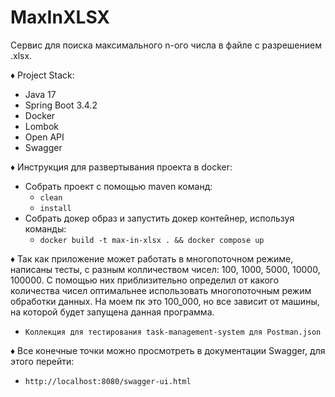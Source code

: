 # MaxInXLSX
Сервис для поиска максимального n-ого числа в файле с разрешением .xlsx.

♦ Project Stack:
* Java 17
* Spring Boot 3.4.2
* Docker
* Lombok
* Open API
* Swagger

♦ Инструкция для развертывания проекта в docker:
* Собрать проект с помощью maven команд:
    * `clean`
    * `install`
* Собрать докер образ и запустить докер контейнер, используя команды:
    * `docker build -t max-in-xlsx . && docker compose up`

♦ Так как приложение может работать в многопоточном режиме, написаны тесты, с разным колличеством чисел:
100, 1000, 5000, 10000, 100000. С помощью них приблизительно определил от какого количества чисел оптимальнее использовать
многопоточным режим обработки данных. На моем пк это 100_000, но все зависит от машины, на которой будет запущена данная программа.
* `Коллекция для тестирования task-management-system для Postman.json`

♦ Все конечные точки можно просмотреть в документации Swagger, для этого перейти:
* `http://localhost:8080/swagger-ui.html`